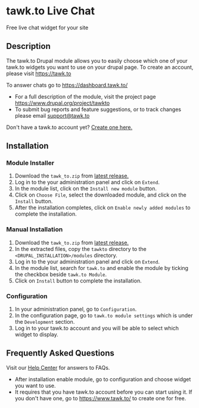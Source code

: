# tawk.to Live Chat

Free live chat widget for your site

## Description
The tawk.to Drupal module allows you to easily choose which one of your tawk.to
widgets you want to use on your drupal page. To create an account, please visit
https://tawk.to

To answer chats go to https://dashboard.tawk.to/
* For a full description of the module, visit the project page
https://www.drupal.org/project/tawkto
* To submit bug reports and feature suggestions, or to track changes please
email support@tawk.to

Don't have a tawk.to account yet? [Create one here.](https://www.tawk.to/?utm_source=drupal8&utm_medium=link&utm_campaign=signup)

## Installation

### Module Installer
1. Download the `tawk_to.zip` from [latest release.](https://github.com/tawk/tawk-drupal8/releases)
2. Log in to the your administration panel and click on `Extend`.
3. In the module list, click on the `Install new module` button.
4. Click on `Choose File`, select the downloaded module, and click on the
`Install` button.
5. After the installation completes, click on `Enable newly added modules` to
complete the installation.

### Manual Installation
1. Download the `tawk_to.zip` from [latest release.](https://github.com/tawk/tawk-drupal8/releases)
2. In the extracted files, copy the `tawkto` directory to the
`<DRUPAL_INSTALLATION>/modules` directory.
3. Log in to the your administration panel and click on `Extend`.
4. In the module list, search for `tawk.to` and enable the module by ticking the
checkbox beside `tawk.to Module`.
5. Click on `Install` button to complete the installation.

### Configuration
1. In your administration panel, go to `Configuration`.
2. In the configuration page, go to `tawk.to module settings` which is under the
`Development` section.
3. Log in to your tawk.to account and you will be able to select which widget to
display.

## Frequently Asked Questions
Visit our [Help Center](https://help.tawk.to) for answers to FAQs.

* After installation enable module, go to configuration and choose widget you
want to use.
* It requires that you have tawk.to account before you can start using it. If
you don't have one, go to https://www.tawk.to/ to create one for free.
